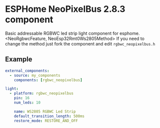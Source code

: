 # ESPHome NeoPixelBus 2.8.3 component

Basic addressable RGBWC led strip light component for esphome.
<NeoRgbwcFeature, NeoEsp32Rmt0Ws2805Method>
If you need to change the method just fork the component and edit `rgbwc_neopixelbus.h`
## Example
```yaml
external_components:
  - source: my_components
    components: [rgbwc_neopixelbus]

light:
  - platform: rgbwc_neopixelbus
    pin: 16
    num_leds: 10

    name: WS2805 RGBWC Led Strip
    default_transition_length: 500ms
    restore_mode: RESTORE_AND_OFF
```

